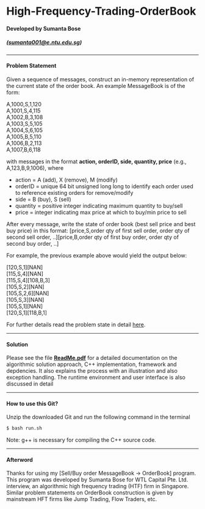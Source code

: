 # High-Frequency-Trading-OrderBook
#### Developed by Sumanta Bose  
##### ([sumanta001@e.ntu.edu.sg](mailto:sumanta001@e.ntu.edu.sg))
------
#### Problem Statement
Given a sequence of messages, construct an in-memory representation of the current state of the order book. An example MessageBook is of the form:

A,1000,S,1,120<br/>
A,1001,S,4,115<br/>
A,1002,B,3,108<br/>
A,1003,S,5,105<br/>
A,1004,S,6,105<br/>
A,1005,B,5,110<br/>
A,1006,B,2,113<br/>
A,1007,B,6,118<br/>

with messages in the format **action, orderID, side, quantity, price** (e.g., A,123,B,9,1006), where

- action = A (add), X (remove), M (modify)
- orderID = unique 64 bit unsigned long long to identify each order used to reference existing orders for remove/modify
- side = B (buy), S (sell)
- quantity = positive integer indicating maximum quantity to buy/sell
- price = integer indicating max price at which to buy/min price to sell

After every message, write the state of order book (best sell price and best buy price) in this format:
[price,S,order qty of first sell order, order qty of second sell order, ..][price,B,order qty of first buy order, order qty of second buy order, ..]

For example, the previous example above would yield the output below:

[120,S,1][NAN]<br/>
[115,S,4][NAN]<br/>
[115,S,4][108,B,3]<br/>
[105,S,2][NAN]<br/>
[105,S,2,6][NAN]<br/>
[105,S,3][NAN]<br/>
[105,S,1][NAN]<br/>
[120,S,1][118,B,1]<br/>

For further details read the problem state in detail [here](https://github.com/sumantabose/High-Frequency-Trading-OrderBook/blob/master/doc/CodingExerciseVer2.txt).

------
#### Solution

Please see the file [**ReadMe.pdf**](https://github.com/sumantabose/High-Frequency-Trading-OrderBook/blob/master/ReadMe.pdf) for a detailed documentation on the algorithmic solution approach, C++ implementation, framework and depdencies. It also explains the process with an illustration and also exception handling. The runtime environment and user interface is also discussed in detail

------
#### How to use this Git?
Unzip the downloaded Git and run the following command in the terminal

```sh
$ bash run.sh
```
Note: g++ is necessary for compiling the C++ source code.

------
#### Afterword
Thanks for using my [Sell/Buy order MessageBook → OrderBook] program.<br/>
This program was developed by Sumanta Bose for WTL Capital Pte. Ltd. interview, an algorithmic high frequency trading (HTF) firm in Singapore. Similar problem statements on OrderBook construction is given by mainstream HFT firms like Jump Trading, Flow Traders, etc.